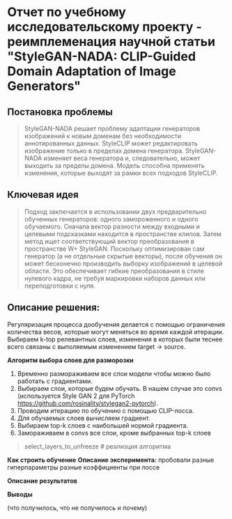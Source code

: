 # Отчет по учебному исследовательскому проекту - реимплеменация научной статьи "StyleGAN-NADA: CLIP-Guided Domain Adaptation of Image Generators"

## Постановка проблемы
>StyleGAN-NADA решает проблему адаптации генераторов изображений к новым доменам без необходимости аннотированных данных.
>StyleCLIP может редактировать изображение только в пределах домена генератора. StyleGAN-NADA  изменяет веса генератора и, следовательно, может выходить за пределы домена. Модель способна применять изменения, которые выходят за рамки всех подходов StyleCLIP.

## Ключевая идея
>Подход заключается в использовании двух предварительно обученных генераторов: одного замороженного и одного обучаемого.
>Сначала вектор разности между входными и целевыми подсказками находится в пространстве клипов.
>Затем метод ищет соответствующий вектор преобразования в пространстве W+ StyleGAN.
>Поскольку оптимизирован сам генератор (а не отдельные скрытые векторы), после обучения он может бесконечно производить выборку изображений в целевой области.
>Это обеспечивает гибкие преобразования в стиле нулевого кадра, не требуя маркировки наборов данных или переподготовки с нуля.

## Описание решения:
Регуляризация процесса дообучения делается с помощью ограничения количества весов, которые могут меняться во время каждой итерации.
Выбираем k-top релевантных слоев, изменения в которых были теснее всего связаны с выполяемым изменением target -> source.

**Алгоритм выбора слоев для разморозки**
1. Временно размораживаем все слои модели чтобы можно было работать с градиентами.
2. Выбираем слои, которые будем обучать. В нашем случае это convs (используется Style GAN 2 для PyTorch https://github.com/rosinality/stylegan2-pytorch).
3. Проводим итерацию по обучению с помощью CLIP-лосса. 
4. Для обучаемых слоев вычисляем градиент.
5. Выбираем top-k слоев с наибольшей нормой градиента.
6. Замораживаем в convs все слои, кроме выбранных top-k слоев
>select_layers_to_unfreeze # реализция алгоритма

**Как строить обучение**
**Описание эксперимента:**
пробовали разные гиперпараметры
разные коэффициенты при лоссе

**Описание результатов**

**Выводы**

(что получилось, что не получилось и почему)
